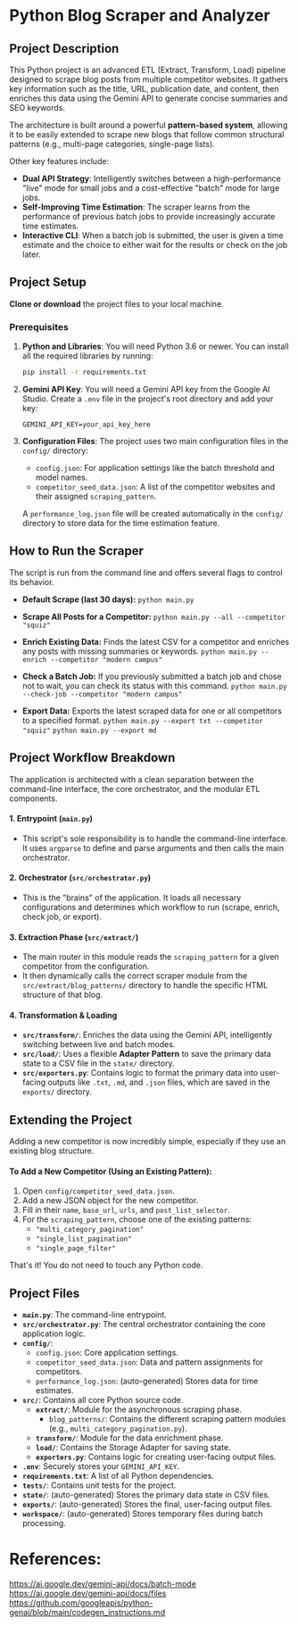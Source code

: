 # Python Blog Scraper and Analyzer

## Project Description

This Python project is an advanced ETL (Extract, Transform, Load) pipeline designed to scrape blog posts from multiple competitor websites. It gathers key information such as the title, URL, publication date, and content, then enriches this data using the Gemini API to generate concise summaries and SEO keywords.

The architecture is built around a powerful **pattern-based system**, allowing it to be easily extended to scrape new blogs that follow common structural patterns (e.g., multi-page categories, single-page lists).

Other key features include:
* **Dual API Strategy**: Intelligently switches between a high-performance "live" mode for small jobs and a cost-effective "batch" mode for large jobs.
* **Self-Improving Time Estimation**: The scraper learns from the performance of previous batch jobs to provide increasingly accurate time estimates.
* **Interactive CLI**: When a batch job is submitted, the user is given a time estimate and the choice to either wait for the results or check on the job later.

## Project Setup

**Clone or download** the project files to your local machine.

### Prerequisites

1.  **Python and Libraries**: You will need Python 3.6 or newer. You can install all the required libraries by running:
    ```bash
    pip install -r requirements.txt
    ```

2.  **Gemini API Key**: You will need a Gemini API key from the Google AI Studio. Create a `.env` file in the project's root directory and add your key:
    ```
    GEMINI_API_KEY=your_api_key_here
    ```

3.  **Configuration Files**: The project uses two main configuration files in the `config/` directory:
    * `config.json`: For application settings like the batch threshold and model names.
    * `competitor_seed_data.json`: A list of the competitor websites and their assigned `scraping_pattern`.

    A `performance_log.json` file will be created automatically in the `config/` directory to store data for the time estimation feature.

## How to Run the Scraper

The script is run from the command line and offers several flags to control its behavior.

* **Default Scrape (last 30 days):**
    `python main.py`

* **Scrape All Posts for a Competitor:**
    `python main.py --all --competitor "squiz"`

* **Enrich Existing Data:**
    Finds the latest CSV for a competitor and enriches any posts with missing summaries or keywords.
    `python main.py --enrich --competitor "modern campus"`

* **Check a Batch Job:**
    If you previously submitted a batch job and chose not to wait, you can check its status with this command.
    `python main.py --check-job --competitor "modern campus"`

* **Export Data:**
    Exports the latest scraped data for one or all competitors to a specified format.
    `python main.py --export txt --competitor "squiz"`
    `python main.py --export md`

## Project Workflow Breakdown

The application is architected with a clean separation between the command-line interface, the core orchestrator, and the modular ETL components.

#### 1. Entrypoint (`main.py`)

* This script's sole responsibility is to handle the command-line interface. It uses `argparse` to define and parse arguments and then calls the main orchestrator.

#### 2. Orchestrator (`src/orchestrator.py`)

* This is the "brains" of the application. It loads all necessary configurations and determines which workflow to run (scrape, enrich, check job, or export).

#### 3. Extraction Phase (`src/extract/`)

* The main router in this module reads the `scraping_pattern` for a given competitor from the configuration.
* It then dynamically calls the correct scraper module from the `src/extract/blog_patterns/` directory to handle the specific HTML structure of that blog.

#### 4. Transformation & Loading

* **`src/transform/`**: Enriches the data using the Gemini API, intelligently switching between live and batch modes.
* **`src/load/`**: Uses a flexible **Adapter Pattern** to save the primary data state to a CSV file in the `state/` directory.
* **`src/exporters.py`**: Contains logic to format the primary data into user-facing outputs like `.txt`, `.md`, and `.json` files, which are saved in the `exports/` directory.

## Extending the Project

Adding a new competitor is now incredibly simple, especially if they use an existing blog structure.

#### To Add a New Competitor (Using an Existing Pattern):

1.  Open `config/competitor_seed_data.json`.
2.  Add a new JSON object for the new competitor.
3.  Fill in their `name`, `base_url`, `urls`, and `post_list_selector`.
4.  For the `scraping_pattern`, choose one of the existing patterns:
    * `"multi_category_pagination"`
    * `"single_list_pagination"`
    * `"single_page_filter"`

That's it! You do not need to touch any Python code.

## Project Files

* **`main.py`**: The command-line entrypoint.
* **`src/orchestrator.py`**: The central orchestrator containing the core application logic.
* **`config/`**:
    * `config.json`: Core application settings.
    * `competitor_seed_data.json`: Data and pattern assignments for competitors.
    * `performance_log.json`: (auto-generated) Stores data for time estimates.
* **`src/`**: Contains all core Python source code.
    * **`extract/`**: Module for the asynchronous scraping phase.
        * `blog_patterns/`: Contains the different scraping pattern modules (e.g., `multi_category_pagination.py`).
    * **`transform/`**: Module for the data enrichment phase.
    * **`load/`**: Contains the Storage Adapter for saving state.
    * **`exporters.py`**: Contains logic for creating user-facing output files.
* **`.env`**: Securely stores your `GEMINI_API_KEY`.
* **`requirements.txt`**: A list of all Python dependencies.
* **`tests/`**: Contains unit tests for the project.
* **`state/`**: (auto-generated) Stores the primary data state in CSV files.
* **`exports/`**: (auto-generated) Stores the final, user-facing output files.
* **`workspace/`**: (auto-generated) Stores temporary files during batch processing.

# References:

https://ai.google.dev/gemini-api/docs/batch-mode
https://ai.google.dev/gemini-api/docs/files
https://github.com/googleapis/python-genai/blob/main/codegen_instructions.md